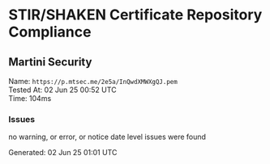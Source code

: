 # STIR/SHAKEN Certificate Repository Compliance

## Martini Security

Name: `https://p.mtsec.me/2e5a/InQwdXMWXgQJ.pem`\
Tested At: 02 Jun 25 00:52 UTC\
Time: 104ms

### Issues

no warning, or error, or notice date level issues were found

Generated: 02 Jun 25 01:01 UTC